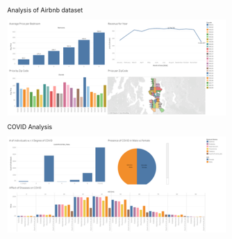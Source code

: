 Analysis of Airbnb dataset

![alt text](https://github.com/sravani1705/Machine-Learning-Projects/blob/main/Visualizations/Dashboard%202.png)


COVID Analysis

![alt text](https://github.com/sravani1705/Machine-Learning-Projects/blob/main/Visualizations/COVID_Analysis.png)

